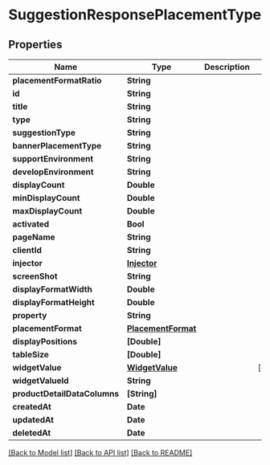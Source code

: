 # SuggestionResponsePlacementType

## Properties
Name | Type | Description | Notes
------------ | ------------- | ------------- | -------------
**placementFormatRatio** | **String** |  | 
**id** | **String** |  | 
**title** | **String** |  | 
**type** | **String** |  | 
**suggestionType** | **String** |  | 
**bannerPlacementType** | **String** |  | 
**supportEnvironment** | **String** |  | 
**developEnvironment** | **String** |  | 
**displayCount** | **Double** |  | 
**minDisplayCount** | **Double** |  | 
**maxDisplayCount** | **Double** |  | 
**activated** | **Bool** |  | 
**pageName** | **String** |  | 
**clientId** | **String** |  | 
**injector** | [**Injector**](Injector.md) |  | 
**screenShot** | **String** |  | 
**displayFormatWidth** | **Double** |  | 
**displayFormatHeight** | **Double** |  | 
**property** | **String** |  | 
**placementFormat** | [**PlacementFormat**](PlacementFormat.md) |  | 
**displayPositions** | **[Double]** |  | 
**tableSize** | **[Double]** |  | 
**widgetValue** | [**WidgetValue**](WidgetValue.md) |  | [optional] 
**widgetValueId** | **String** |  | 
**productDetailDataColumns** | **[String]** |  | 
**createdAt** | **Date** |  | 
**updatedAt** | **Date** |  | 
**deletedAt** | **Date** |  | 

[[Back to Model list]](../README.md#documentation-for-models) [[Back to API list]](../README.md#documentation-for-api-endpoints) [[Back to README]](../README.md)


